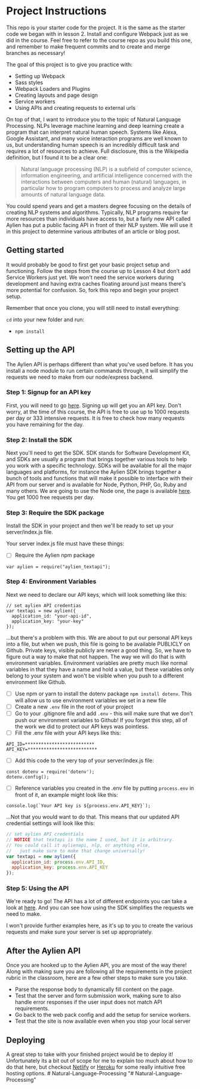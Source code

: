 # Project Instructions

This repo is your starter code for the project. It is the same as the starter code we began with in lesson 2. Install and configure Webpack just as we did in the course. Feel free to refer to the course repo as you build this one, and remember to make frequent commits and to create and merge branches as necessary!

The goal of this project is to give you practice with:
- Setting up Webpack
- Sass styles
- Webpack Loaders and Plugins
- Creating layouts and page design
- Service workers
- Using APIs and creating requests to external urls

On top of that, I want to introduce you to the topic of Natural Language Processing. NLPs leverage machine learning and deep learning create a program that can interpret natural human speech. Systems like Alexa, Google Assistant, and many voice interaction programs are well known to us, but understanding human speech is an incredibly difficult task and requires a lot of resources to achieve. Full disclosure, this is the Wikipedia definition, but I found it to be a clear one:

> Natural language processing (NLP) is a subfield of computer science, information engineering, and artificial intelligence
concerned with the interactions between computers and human (natural) languages, in particular how to program computers to
process and analyze large amounts of natural language data.

You could spend years and get a masters degree focusing on the details of creating NLP systems and algorithms. Typically, NLP programs require far more resources than individuals have access to, but a fairly new API called Aylien has put a public facing API in front of their NLP system. We will use it in this project to determine various attributes of an article or blog post.

## Getting started

It would probably be good to first get your basic project setup and functioning. Follow the steps from the course up to Lesson 4 but don't add Service Workers just yet. We won't need the service workers during development and having extra caches floating around just means there's more potential for confusion. So, fork this repo and begin your project setup.

Remember that once you clone, you will still need to install everything:

`cd` into your new folder and run:
- `npm install`

## Setting up the API

The Aylien API is perhaps different than what you've used before. It has you install a node module to run certain commands through, it will simplify the requests we need to make from our node/express backend.

### Step 1: Signup for an API key
First, you will need to go [here](https://developer.aylien.com/signup). Signing up will get you an API key. Don't worry, at the time of this course, the API is free to use up to 1000 requests per day or 333 intensive requests. It is free to check how many requests you have remaining for the day.

### Step 2: Install the SDK
Next you'll need to get the SDK. SDK stands for Software Development Kit, and SDKs are usually a program that brings together various tools to help you work with a specific technology. SDKs will be available for all the major languages and platforms, for instance the Aylien SDK brings together a bunch of tools and functions that will make it possible to interface with their API from our server and is available for Node, Python, PHP, Go, Ruby and many others. We are going to use the Node one, the page is available [here](https://docs.aylien.com/textapi/sdks/#sdks). You get 1000 free requests per day. 

### Step 3: Require the SDK package
Install the SDK in your project and then we'll be ready to set up your server/index.js file.

Your server index.js file must have these things:

- [ ] Require the Aylien npm package
```
var aylien = require("aylien_textapi");
```

### Step 4: Environment Variables
Next we need to declare our API keys, which will look something like this:
```
// set aylien API credentias
var textapi = new aylien({
  application_id: "your-api-id",
  application_key: "your-key"
});
```

...but there's a problem with this. We are about to put our personal API keys into a file, but when we push, this file is going to be available PUBLICLY on Github. Private keys, visible publicly are never a good thing. So, we have to figure out a way to make that not happen. The way we will do that is with environment variables. Environment variables are pretty much like normal variables in that they have a name and hold a value, but these variables only belong to your system and won't be visible when you push to a different environment like Github.

- [ ] Use npm or yarn to install the dotenv package ```npm install dotenv```. This will allow us to use environment variables we set in a new file
- [ ] Create a new ```.env``` file in the root of your project
- [ ] Go to your .gitignore file and add ```.env``` - this will make sure that we don't push our environment variables to Github! If you forget this step, all of the work we did to protect our API keys was pointless.
- [ ] Fill the .env file with your API keys like this:
```
API_ID=**************************
API_KEY=**************************
```
- [ ] Add this code to the very top of your server/index.js file:
```
const dotenv = require('dotenv');
dotenv.config();
```
- [ ] Reference variables you created in the .env file by putting ```process.env``` in front of it, an example might look like this:
```
console.log(`Your API key is ${process.env.API_KEY}`);
```
...Not that you would want to do that. This means that our updated API credential settings will look like this:
```javascript
// set aylien API credentials
// NOTICE that textapi is the name I used, but it is arbitrary. 
// You could call it aylienapi, nlp, or anything else, 
//   just make sure to make that change universally!
var textapi = new aylien({
  application_id: process.env.API_ID,
  application_key: process.env.API_KEY
});
```

### Step 5: Using the API

We're ready to go! The API has a lot of different endpoints you can take a look at [here](https://docs.aylien.com/textapi/endpoints/#api-endpoints). And you can see how using the SDK simplifies the requests we need to make. 

I won't provide further examples here, as it's up to you to create the various requests and make sure your server is set up appropriately.

## After the Aylien API

Once you are hooked up to the Aylien API, you are most of the way there! Along with making sure you are following all the requirements in the project rubric in the classroom, here are a few other steps to make sure you take.

- Parse the response body to dynamically fill content on the page.
- Test that the server and form submission work, making sure to also handle error responses if the user input does not match API requirements. 
- Go back to the web pack config and add the setup for service workers.  
- Test that the site is now available even when you stop your local server 

## Deploying

A great step to take with your finished project would be to deploy it! Unfortunately its a bit out of scope for me to explain too much about how to do that here, but checkout [Netlify](https://www.netlify.com/) or [Heroku](https://www.heroku.com/) for some really intuitive free hosting options.
#   N a t u r a l - L a n g u a g e - P r o c e s s i n g  
 "# Natural-Language-Processing" 
